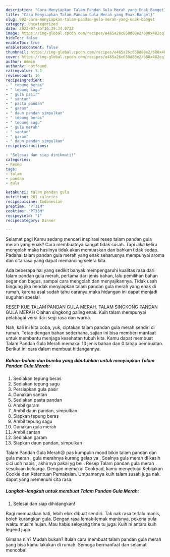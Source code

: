 ```yaml
---
description: "Cara Menyiapkan Talam Pandan Gula Merah yang Enak Banget}"
title: "Cara Menyiapkan Talam Pandan Gula Merah yang Enak Banget}"
slug: 902-cara-menyiapkan-talam-pandan-gula-merah-yang-enak-banget
category: Uncategorized
date: 2022-07-25T16:39:34.073Z
image: https://img-global.cpcdn.com/recipes/e465a26c658d88e2/680x482cq70/talam-pandan-gula-merah-foto-resep-utama.jpg
hideToc: false
enableToc: true
enableTocContent: false
thumbnail: https://img-global.cpcdn.com/recipes/e465a26c658d88e2/680x482cq70/talam-pandan-gula-merah-foto-resep-utama.jpg
cover: https://img-global.cpcdn.com/recipes/e465a26c658d88e2/680x482cq70/talam-pandan-gula-merah-foto-resep-utama.jpg
author: Admin
authorAv: notfound
ratingvalue: 3.1
reviewcount: 16
recipeingredient:
- " tepung beras"
- " tepung sagu"
- " gula pasir"
- " santan"
- " pasta pandan"
- " garam"
- " daun pandan simpulkan"
- " tepung beras"
- " tepung sagu"
- " gula merah"
- " santan"
- " garam"
- " daun pandan simpulkan"
recipeinstructions:

- "Selesai dan siap dinikmati!"
categories:
- Resep
tags:
- talam
- pandan
- gula

katakunci: talam pandan gula 
nutrition: 201 calories
recipecuisine: Indonesian
preptime: "PT31M"
cooktime: "PT33M"
recipeyield: "1"
recipecategory: Dinner

---
```



Selamat pagi Kamu sedang mencari inspirasi resep talam pandan gula merah yang enak? Cara membuatnya sangat tidak susah. Tapi Jika keliru mengolah maka hasilnya tidak akan memuaskan dan bahkan tidak sedap. Padahal talam pandan gula merah yang enak seharusnya mempunyai aroma dan cita rasa yang dapat memancing selera kita.


Ada beberapa hal yang sedikit banyak mempengaruhi kualitas rasa dari talam pandan gula merah, pertama dari jenis bahan, lalu pemilihan bahan segar dan bagus, sampai cara mengolah dan menyajikannya. Tidak usah bingung jika hendak menyiapkan talam pandan gula merah yang enak di rumah, karena asal sudah tahu caranya maka hidangan ini dapat menjadi suguhan spesial.

RESEP KUE TALAM PANDAN GULA MERAH. TALAM SINGKONG PANDAN GULA MERAH Olahan singkong paling enak. Kuih talam mempunyai pelabagai versi dari segi rasa dan warna.


Nah, kali ini kita coba, yuk, ciptakan talam pandan gula merah sendiri di rumah. Tetap dengan bahan sederhana, sajian ini bisa memberi manfaat untuk membantu menjaga kesehatan tubuh kita. Kamu dapat membuat Talam Pandan Gula Merah memakai 13 jenis bahan dan 0 tahap pembuatan. Berikut ini cara dalam membuat hidangannya.

<!--inarticleads1-->

##### Bahan-bahan dan bumbu yang dibutuhkan untuk menyiapkan Talam Pandan Gula Merah:

1. Sediakan  tepung beras
1. Sediakan  tepung sagu
1. Persiapkan  gula pasir
1. Gunakan  santan
1. Sediakan  pasta pandan
1. Ambil  garam
1. Ambil  daun pandan, simpulkan
1. Siapkan  tepung beras
1. Ambil  tepung sagu
1. Gunakan  gula merah
1. Ambil  santan
1. Sediakan  garam
1. Siapkan  daun pandan, simpulkan


Talam Pandan Gula Merah😍 pas kumpulin mood bikin talam pandan dan gula merah , gula merahnya kurang gelap ya , Soalnya gula merah di kasih cici udh habis , akhirnya pakai yg beli. Resep Talam pandan gula merah sesukaan keluarga. Dengan memakai Cookpad, kamu menyetujui Kebijakan Cookie dan Ketentuan Pemakaian. Umpamanya kuih talam susah juga nak dapat yang memenuhi cita rasa. 

<!--inarticleads2-->

##### Langkah-langkah untuk membuat Talam Pandan Gula Merah:


1. Selesai dan siap dihidangkan!

Bagi memuaskan hati, lebih elok dibuat sendiri. Tak nak rasa terlalu manis, boleh kurangkan gula. Dengan rasa lemak-lemak manisnya, pekena pula waktu musim hujan. Mau habis seloyang time tu juga. Kuih ni antara kuih legend juga. 

Gimana nih? Mudah bukan? Itulah cara membuat talam pandan gula merah yang bisa kamu lakukan di rumah. Semoga bermanfaat dan selamat mencoba!
